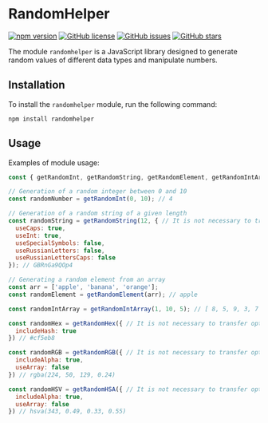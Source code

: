 # RandomHelper

[![npm version](https://badge.fury.io/js/randomhelper.svg)](https://www.npmjs.com/package/randomhelper)
[![GitHub license](https://img.shields.io/github/license/Coder-TheBeJIIHiu/randomHelper)](https://github.com/Coder-TheBeJIIHiu/randomHelper/blob/main/LICENSE)
[![GitHub issues](https://img.shields.io/github/issues/Coder-TheBeJIIHiu/randomHelper)](https://github.com/Coder-TheBeJIIHiu/randomHelper/issues)
[![GitHub stars](https://img.shields.io/github/stars/Coder-TheBeJIIHiu/randomHelper)](https://github.com/Coder-TheBeJIIHiu/randomHelper/stargazers)

The module `randomhelper` is a JavaScript library designed to generate random values of different data types and manipulate numbers.

## Installation

To install the `randomhelper` module, run the following command:

```
npm install randomhelper
```

## Usage

Examples of module usage:

```js
const { getRandomInt, getRandomString, getRandomElement, getRandomIntArray, getRandomHex, getRandomRGB, getRandomHSV } = require('randomhelper');

// Generation of a random integer between 0 and 10
const randomNumber = getRandomInt(0, 10); // 4

// Generation of a random string of a given length
const randomString = getRandomString(12, { // It is not necessary to transfer options
  useCaps: true,
  useInt: true,
  useSpecialSymbols: false,
  useRussianLetters: false,
  useRussianLettersCaps: false
}); // GBRnGa9QOp4

// Generating a random element from an array
const arr = ['apple', 'banana', 'orange'];
const randomElement = getRandomElement(arr); // apple

const randomIntArray = getRandomIntArray(1, 10, 5); // [ 8, 5, 9, 3, 7 ]

const randomHex = getRandomHex({ // It is not necessary to transfer options
  includeHash: true
}) // #cf5eb8

const randomRGB = getRandomRGB({ // It is not necessary to transfer options
  includeAlpha: true,
  useArray: false
}) // rgba(224, 50, 129, 0.24)

const randomHSV = getRandomHSA({ // It is not necessary to transfer options
  includeAlpha: true,
  useArray: false
}) // hsva(343, 0.49, 0.33, 0.55)
```
